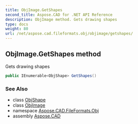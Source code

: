 ```yaml
---
title: ObjImage.GetShapes
second_title: Aspose.CAD for .NET API Reference
description: ObjImage method. Gets drawing shapes
type: docs
weight: 80
url: /net/aspose.cad.fileformats.obj/objimage/getshapes/
---
```

## ObjImage.GetShapes method

Gets drawing shapes

```csharp
public IEnumerable<ObjShape> GetShapes()
```

### See Also

* class [ObjShape](../../../aspose.cad.fileformats.obj.elements/objshape/)
* class [ObjImage](../)
* namespace [Aspose.CAD.FileFormats.Obj](../../objimage/)
* assembly [Aspose.CAD](../../../)


